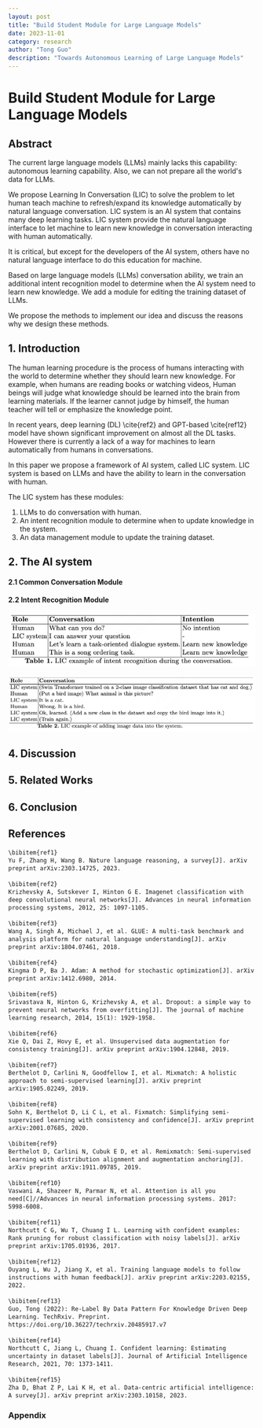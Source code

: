 ```yaml
---
layout: post
title: "Build Student Module for Large Language Models"
date: 2023-11-01
category: research
author: "Tong Guo"
description: "Towards Autonomous Learning of Large Language Models"
---
```



# Build Student Module for Large Language Models

## Abstract

The current large language models (LLMs) mainly lacks this capability: autonomous learning capability. Also, we can not prepare all the world's data for LLMs.

We propose Learning In Conversation (LIC) to solve the problem to let human teach machine to refresh/expand its knowledge automatically by natural language conversation.
LIC system is an AI system that contains many deep learning tasks. LIC system provide the natural language interface to let machine to learn new knowledge in conversation interacting with human automatically.

It is critical, but except for the developers of the AI system, others have no natural language interface to do this education for machine. 

Based on large language models (LLMs) conversation ability, we train an additional intent recognition model to determine when the AI system need to learn new knowledge. We add a module for editing the training dataset of LLMs. 

We propose the methods to implement our idea and discuss the reasons why we design these methods.

## 1. Introduction

The human learning procedure is the process of humans interacting with the world to determine whether they should learn new knowledge. For example, when humans are reading books or watching videos,  Human beings will judge what knowledge should be learned into the brain from learning materials. If the learner cannot judge by himself, the human teacher will tell or emphasize the knowledge point.

In recent years, deep learning (DL) \cite{ref2} and GPT-based \cite{ref12} model have shown significant improvement on almost all the DL tasks. However there is currently a lack of a way for machines to learn automatically from humans in conversations.
 


In this paper we propose a framework of AI system, called LIC system. LIC system is based on LLMs and have the ability to learn in the conversation with human.

The LIC system has these modules: 

1) LLMs to do conversation with human.
2) An intent recognition module to determine when to update knowledge in the system.
3) An data management module to update the training dataset.

## 2. The AI system

#### 2.1 Common Conversation Module

#### 2.2 Intent Recognition Module

![table1](/assets/png/auto-learn/table1.png)


![table2](/assets/png/auto-learn/table2.png)

## 4. Discussion

## 5. Related Works

## 6. Conclusion


## References
```
\bibitem{ref1}
Yu F, Zhang H, Wang B. Nature language reasoning, a survey[J]. arXiv preprint arXiv:2303.14725, 2023.

\bibitem{ref2}
Krizhevsky A, Sutskever I, Hinton G E. Imagenet classification with deep convolutional neural networks[J]. Advances in neural information processing systems, 2012, 25: 1097-1105.

\bibitem{ref3}
Wang A, Singh A, Michael J, et al. GLUE: A multi-task benchmark and analysis platform for natural language understanding[J]. arXiv preprint arXiv:1804.07461, 2018.

\bibitem{ref4}
Kingma D P, Ba J. Adam: A method for stochastic optimization[J]. arXiv preprint arXiv:1412.6980, 2014.

\bibitem{ref5}
Srivastava N, Hinton G, Krizhevsky A, et al. Dropout: a simple way to prevent neural networks from overfitting[J]. The journal of machine learning research, 2014, 15(1): 1929-1958.

\bibitem{ref6}
Xie Q, Dai Z, Hovy E, et al. Unsupervised data augmentation for consistency training[J]. arXiv preprint arXiv:1904.12848, 2019.

\bibitem{ref7}
Berthelot D, Carlini N, Goodfellow I, et al. Mixmatch: A holistic approach to semi-supervised learning[J]. arXiv preprint arXiv:1905.02249, 2019.

\bibitem{ref8}
Sohn K, Berthelot D, Li C L, et al. Fixmatch: Simplifying semi-supervised learning with consistency and confidence[J]. arXiv preprint arXiv:2001.07685, 2020.

\bibitem{ref9}
Berthelot D, Carlini N, Cubuk E D, et al. Remixmatch: Semi-supervised learning with distribution alignment and augmentation anchoring[J]. arXiv preprint arXiv:1911.09785, 2019.

\bibitem{ref10}
Vaswani A, Shazeer N, Parmar N, et al. Attention is all you need[C]//Advances in neural information processing systems. 2017: 5998-6008.

\bibitem{ref11}
Northcutt C G, Wu T, Chuang I L. Learning with confident examples: Rank pruning for robust classification with noisy labels[J]. arXiv preprint arXiv:1705.01936, 2017.

\bibitem{ref12}
Ouyang L, Wu J, Jiang X, et al. Training language models to follow instructions with human feedback[J]. arXiv preprint arXiv:2203.02155, 2022.

\bibitem{ref13}
Guo, Tong (2022): Re-Label By Data Pattern For Knowledge Driven Deep Learning. TechRxiv. Preprint. https://doi.org/10.36227/techrxiv.20485917.v7

\bibitem{ref14}
Northcutt C, Jiang L, Chuang I. Confident learning: Estimating uncertainty in dataset labels[J]. Journal of Artificial Intelligence Research, 2021, 70: 1373-1411.

\bibitem{ref15}
Zha D, Bhat Z P, Lai K H, et al. Data-centric artificial intelligence: A survey[J]. arXiv preprint arXiv:2303.10158, 2023.
```


### Appendix



